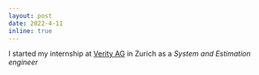 ```yaml
---
layout: post
date: 2022-4-11
inline: true
---
```


I started my internship at <a href="https://verity.net/">Verity AG</a> in Zurich as a <i>System and Estimation engineer</i>